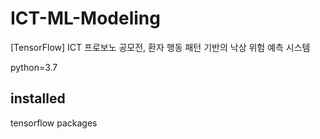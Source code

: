 # ICT-ML-Modeling
[TensorFlow] ICT 프로보노 공모전, 환자 행동 패턴 기반의 낙상 위험 예측 시스템

python=3.7

## installed
tensorflow packages<br/>
